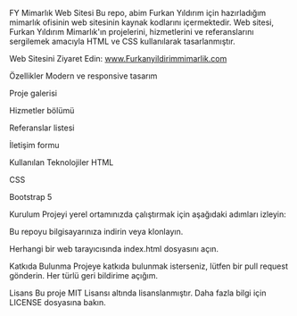 FY Mimarlık Web Sitesi
Bu repo, abim Furkan Yıldırım için hazırladığım mimarlık ofisinin web sitesinin kaynak kodlarını içermektedir. Web sitesi, Furkan Yıldırım Mimarlık'ın projelerini, hizmetlerini ve referanslarını sergilemek amacıyla HTML ve CSS kullanılarak tasarlanmıştır.

Web Sitesini Ziyaret Edin: www.Furkanyildirimmimarlik.com

Özellikler
Modern ve responsive tasarım

Proje galerisi

Hizmetler bölümü

Referanslar listesi

İletişim formu

Kullanılan Teknolojiler
HTML

CSS

Bootstrap 5

Kurulum
Projeyi yerel ortamınızda çalıştırmak için aşağıdaki adımları izleyin:

Bu repoyu bilgisayarınıza indirin veya klonlayın.

Herhangi bir web tarayıcısında index.html dosyasını açın.

Katkıda Bulunma
Projeye katkıda bulunmak isterseniz, lütfen bir pull request gönderin. Her türlü geri bildirime açığım.

Lisans
Bu proje MIT Lisansı altında lisanslanmıştır. Daha fazla bilgi için LICENSE dosyasına bakın.
